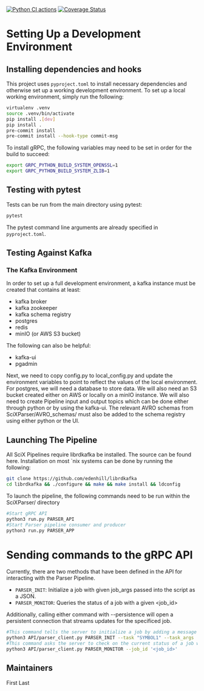 [![Python CI actions](https://github.com/tjacovich/SciXIngestParserPipeline/actions/workflows/python_actions.yml/badge.svg)](https://github.com/tjacovich/SciXIngestParserPipeline/actions/workflows/python_actions.yml) [![Coverage Status](https://coveralls.io/repos/github/tjacovich/SciXIngestParserPipeline/badge.svg?branch=main)](https://coveralls.io/github/tjacovich/SciXIngestParserPipeline?branch=main)

# Setting Up a Development Environment
## Installing dependencies and hooks

This project uses `pyproject.toml` to install necessary dependencies and otherwise set up a working development environment. To set up a local working environment, simply run the following:
```bash
virtualenv .venv
source .venv/bin/activate
pip install .[dev]
pip install .
pre-commit install
pre-commit install --hook-type commit-msg
```
To install gRPC, the following variables may need to be set in order for the build to succeed:
```bash
export GRPC_PYTHON_BUILD_SYSTEM_OPENSSL=1
export GRPC_PYTHON_BUILD_SYSTEM_ZLIB=1
```
## Testing with pytest

Tests can be run from the main directory using pytest:
```bash
pytest
```
The pytest command line arguments are already specified in `pyproject.toml`.
## Testing Against Kafka
### The Kafka Environment

In order to set up a full development environment, a kafka instance must be created that contains at least:
- kafka broker
- kafka zookeeper
- kafka schema registry
- postgres
- redis
- minIO (or AWS S3 bucket)

The following can also be helpful:
- kafka-ui
- pgadmin

Next, we need to copy config.py to local_config.py and update the environment variables to point to reflect the values of the local environment. For postgres, we will need a database to store data. We will also need an S3 bucket created either on AWS or locally on a minIO instance. We will also need to create Pipeline input and output topics which can be done either through python or by using the kafka-ui. The relevant AVRO schemas from SciXParser/AVRO_schemas/ must also be added to the schema registry using either python or the UI.

## Launching The Pipeline

All SciX Pipelines require librdkafka be installed. The source can be found here. Installation on most `nix systems can be done by running the following:
```bash
git clone https://github.com/edenhill/librdkafka
cd librdkafka && ./configure && make && make install && ldconfig
```
To launch the pipeline, the following commands need to be run within the SciXParser/ directory
```bash
#Start gRPC API
python3 run.py PARSER_API
#Start Parser pipeline consumer and producer
python3 run.py PARSER_APP
```
# Sending commands to the gRPC API

Currently, there are two methods that have been defined in the API for interacting with the Parser Pipeline.

- `PARSER_INIT`: Initialize a job with given job_args passed into the script as a JSON.
- `PARSER_MONITOR`: Queries the status of a job with a given <job_id>

Additionally, calling either command with --persistence will open a persistent connection that streams updates for the specificed job.
```bash
#This command tells the server to initialize a job by adding a message to the Parser Topic
python3 API/parser_client.py PARSER_INIT --task "SYMBOL1" --task_args '{"ingest_type": "", "daterange": "YYYY-MM-DD"}'
#This command asks the server to check on the current status of a job with <job_id>
python3 API/parser_client.py PARSER_MONITOR --job_id '<job_id>'
```

## Maintainers

First Last
